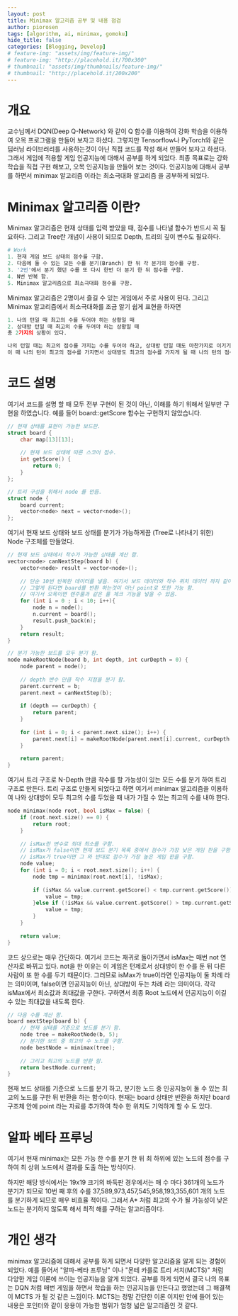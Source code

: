 ```yaml
---
layout: post
title: Minimax 알고리즘 공부 및 내용 점검
author: piorosen
tags: [algorithm, ai, minimax, gomoku]
hide_title: false
categories: [Blogging, Develop]
# feature-img: "assets/img/feature-img/"
# feature-img: "http://placehold.it/700x300"
# thumbnail: "assets/img/thumbnails/feature-img/"
# thumbnail: "http://placehold.it/200x200"
---
```


# 개요
교수님께서 DQN(Deep Q-Network) 와 같이 Q 함수를 이용하여 강화 학습을 이용하여 오목 프로그램을 만들어 보자고 하셨다. 그렇지만 Tensorflow나 PyTorch와 같은 딥러닝 라이브러리를 사용하는것이 아닌 직접 코드를 작성 해서 만들어 보자고 하셨다. 그래서 게임에 적용할 게임 인공지능에 대해서 공부를 하게 되었다. 최종 목표로는 강화 학습을 직접 구현 해보고, 오목 인공지능을 만들어 보는 것이다. 인공지능에 대해서 공부를 하면서 minimax 알고리즘 이라는 최소극대화 알고리즘 을 공부하게 되었다.

# Minimax 알고리즘 이란?

Minimax 알고리즘은 현재 상태를 입력 받았을 때, 점수를 나타낼 함수가 반드시 꼭 필요하다. 그리고 Tree란 개념이 사용이 되므로 Depth, 트리의 깊이 변수도 필요하다.

```python
# Work
1. 현재 게임 보드 상태의 점수를 구함.
2. 다음에 둘 수 있는 모든 수를 분기(Branch) 한 뒤 각 분기의 점수를 구함.
3. '2번'에서 분기 했던 수를 또 다시 한번 더 분기 한 뒤 점수를 구함.
4. N번 반복 함.
5. Minimax 알고리즘으로 최소극대화 점수를 구함.
```

Minimax 알고리즘은 2명이서 즐길 수 있는 게임에서 주로 사용이 된다. 그리고 Minimax 알고리즘에서 최소극대화를 조금 알기 쉽게 표현을 하자면
```python
1. 나의 턴일 때 최고의 수를 두어야 하는 상황일 때
2. 상대방 턴일 때 최고의 수를 두어야 하는 상황일 때
총 2가지의 상황이 있다.

나의 턴일 때는 최고의 점수를 가지는 수를 두어야 하고, 상대방 턴일 때도 마찬가지로 이기기 위해서 최고의 점수를 가지는 수를 두게 될 것이다.
이 때 나의 턴이 최고의 점수를 가지면서 상대방도 최고의 점수를 가지게 될 때 나의 턴의 점수가 최대한 높은 수를 두는 알고리즘 이다.
```

# 코드 설명

여기서 코드를 설명 할 때 모두 전부 구현이 된 것이 아닌, 이해를 하기 위해서 일부만 구현을 하였습니다. 예를 들어 board::getScore 함수는 구현하지 않았습니다.

```cpp
// 현재 상태를 표현이 가능한 보드판.
struct board {
    char map[13][13];
    
    // 현재 보드 상태에 따른 스코어 점수.
    int getScore() {
        return 0;
    }
};

// 트리 구성을 위해서 node 를 만듬.
struct node {
    board current;
    vector<node> next = vector<node>();
};
```

여기서 현재 보드 상태와 보드 상태를 분기가 가능하게끔 (Tree로 나타내기 위한) Node 구조체를 만들었다.

```cpp
// 현재 보드 상태에서 착수가 가능한 상태를 계산 함.
vector<node> canNextStep(board b) {
    vector<node> result = vector<node>();
    
    // 단순 10번 반복한 데이터를 넣음. 여기서 보드 데이터와 착수 위치 데이터 까지 같이 넣을 수 있음.
    // 그렇게 된다면 board를 반환 하는것이 아닌 point로 또한 가능 함.
    // 여기서 오목이면 렌주룰과 같은 룰 체크 기능을 넣을 수 있음.
    for (int i = 0 ; i < 10; i++){
        node n = node();
        n.current = board();
        result.push_back(n);
    }
    return result;
}

// 분기 가능한 보드를 모두 분기 함.
node makeRootNode(board b, int depth, int curDepth = 0) {
    node parent = node();
    
    // depth 변수 만큼 착수 지점을 분기 함.
    parent.current = b;
    parent.next = canNextStep(b);
    
    if (depth == curDepth) {
        return parent;
    }
    
    for (int i = 0; i < parent.next.size(); i++) {
        parent.next[i] = makeRootNode(parent.next[i].current, curDepth + 1);
    }
    
    return parent;
}
```

여기서 트리 구조로 N-Depth 만큼 착수를 할 가능성이 있는 모든 수를 분기 하여 트리 구조로 만든다.
트리 구조로 만들게 되었다고 하면 여기서 minimax 알고리즘을 이용하여 나와 상대방이 모두 최고의 수를 두었을 때 내가 가질 수 있는 최고의 수를 내야 한다.

```cpp
node minimax(node root, bool isMax = false) {
    if (root.next.size() == 0) {
        return root;
    }
    
    // isMax란 변수로 최대 최소를 구함.
    // isMax가 false이면 현재 보드 분기 목록 중에서 점수가 가장 낮은 게임 판을 구함.
    // isMax가 true이면 그 와 반대로 점수가 가장 높은 게임 판을 구함.
    node value;
    for (int i = 0; i < root.next.size(); i++) {
        node tmp = minimax(root.next[i], !isMax);
        
        if (isMax && value.current.getScore() < tmp.current.getScore()) {
            value = tmp;
        }else if (!isMax && value.current.getScore() > tmp.current.getScore()){
            value = tmp;
        }
    }
    
    return value;
}
```

코드 상으로는 매우 간단하다. 여기서 코드는 재귀로 돌아가면서 isMax는 매번 not 연산자로 바뀌고 있다. not을 한 이유는 이 게임은 턴제로서 상대방이 한 수를 둔 뒤 다른 사람이 또 한 수를 두기 때문이다. 그러므로 isMax가 true이라면 인공지능이 둘 차례 라는 의미이며, false이면 인공지능이 아닌, 상대방이 두는 차례 라는 의미이다. 각각 isMax에서 최소값과 최대값을 구한다. 구하면서 최종 Root 노드에서 인공지능이 이길 수 있는 최대값을 내도록 한다.

```cpp
// 다음 수를 계산 함.
board nextStep(board b) {
    // 현재 상태를 기준으로 보드를 분기 함.
    node tree = makeRootNode(b, 5);
    // 분기한 보드 중 최고의 수 노드를 구함.
    node bestNode = minimax(tree);
    
    // 그리고 최고의 노드를 반환 함.
    return bestNode.current;
}
```

현재 보드 상태를 기준으로 노드를 분기 하고, 분기한 노드 중 인공지능이 둘 수 있는 최고의 노드를 구한 뒤 반환을 하는 함수이다.
현재는 board 상태만 반환을 하지만 board 구조체 안에 point 라는 자료를 추가하여 착수 한 위치도 기억하게 할 수 도 있다.

# 알파 베타 프루닝

여기서 현재 minimax는 모든 가능 한 수를 분기 한 뒤 최 하위에 있는 노드의 점수를 구하여 최 상위 노드에서 결과를 도출 하는 방식이다. 

하지만 해당 방식에서는 19x19 크기의 바둑판 경우에서는 매 수 마다 361개의 노드가 분기가 되므로 10번 째 후의 수를 37,589,973,457,545,958,193,355,601 개의 노드를 분기하게 되므로 매우 비효율 적이다. 그래서 A* 처럼 최고의 수가 될 가능성이 낮은 노드는 분기하지 않도록 해서 최적 해를 구하는 알고리즘이다.

# 개인 생각

minimax 알고리즘에 대해서 공부를 하게 되면서 다양한 알고리즘을 알게 되는 경험이 되었다. 예를 들어서 "알파-베타 프루닝" 이나 "몬테 카를로 트리 서치(MCTS)" 처럼 다양한 게임 이론에 쓰이는 인공지능을 알게 되었다. 공부를 하게 되면서 결국 나의 목표는 DQN 처럼 매번 게임을 하면서 학습을 하는 인공지능을 만든다고 했었는데 그 해결책이 MCTS 가 될 것 같은 느낌이다. MCTS는 정말 간단한 이론 이지만 안에 들어 있는 내용은 포인터와 같이 응용이 가능한 범위가 엄청 넓은 알고리즘인 것 같다.